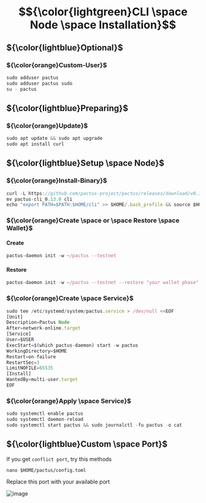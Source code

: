 # $${\color{lightgreen}CLI \space Node \space Installation}$$

## ${\color{lightblue}Optional}$
### ${\color{orange}Custom-User}$
```javascript
sudo adduser pactus
sudo adduser pactus sudo
su - pactus
```
## ${\color{lightblue}Preparing}$
### ${\color{orange}Update}$
```javascript
sudo apt update && sudo apt upgrade 
sudo apt install curl
```
## ${\color{lightblue}Setup \space Node}$ 
### ${\color{orange}Install-Binary}$
```javascript
curl -L https://github.com/pactus-project/pactus/releases/download/v0.13.0/pactus-cli_0.13.0_linux_amd64.tar.gz | tar -xz -C $HOME
mv pactus-cli_0.13.0 cli
echo "export PATH=$PATH:$HOME/cli" >> $HOME/.bash_profile && source $HOME/.bash_profile
```
### ${\color{orange}Create \space or \space Restore \space Wallet}$
#### Create
```javascript
pactus-daemon init -w ~/pactus --testnet
```
#### Restore
```javascript
pactus-daemon init -w ~/pactus --testnet --restore "your wallet phase"
```
### ${\color{orange}Create \space Service}$
```javascript
sudo tee /etc/systemd/system/pactus.service > /dev/null <<EOF
[Unit]
Description=Pactus Node
After=network-online.target
[Service]
User=$USER
ExecStart=$(which pactus-daemon) start -w pactus
WorkingDirectory=$HOME
Restart=on-failure
RestartSec=3
LimitNOFILE=65535
[Install]
WantedBy=multi-user.target
EOF
```
### ${\color{orange}Apply \space Service}$
```javascript
sudo systemctl enable pactus
sudo systemctl daemon-reload
sudo systemctl start pactus && sudo journalctl -fu pactus -o cat
```

## ${\color{lightblue}Custom \space Port}$ 
If you get `conflict port`, try this methods
```
nano $HOME/pactus/config.toml
```
Replace this port with your available port

![image](https://github.com/aidilfahmi/Testnet/assets/16186519/875ec148-e3d1-4c98-a63e-dec1240f2eab)

